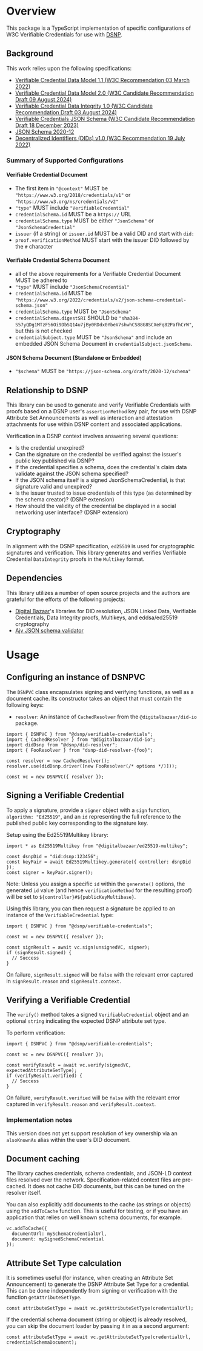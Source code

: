 # Overview

This package is a TypeScript implementation of specific configurations of W3C Verifiable Credentials for use with [DSNP](https://dsnp.org/).

## Background

This work relies upon the following specifications:

* [Verifiable Credential Data Model 1.1 (W3C Recommendation 03 March 2022)](https://www.w3.org/TR/2022/REC-vc-data-model-20220303/)
* [Verifiable Credential Data Model 2.0 (W3C Candidate Recommendation Draft 09 August 2024)](https://www.w3.org/TR/2024/CRD-vc-data-model-2.0-20240809/)
* [Verifiable Credential Data Integrity 1.0 (W3C Candidate Recommendation Draft 03 August 2024)](https://www.w3.org/TR/2024/CRD-vc-data-integrity-20240803/)
* [Verifiable Credentials JSON Schema (W3C Candidate Recommendation Draft 18 December 2023)](https://www.w3.org/TR/2023/CRD-vc-json-schema-20231218/)
* [JSON Schema 2020-12](https://json-schema.org/specification)
* [Decentralized Identifiers (DIDs) v1.0 (W3C Recommendation 19 July 2022)](https://www.w3.org/TR/2022/REC-did-core-20220719/)

### Summary of Supported Configurations

#### Verifiable Credential Document

- The first item in `"@context"` MUST be `"https://www.w3.org/2018/credentials/v1"` or `"https://www.w3.org/ns/credentials/v2"`
- `"type"` MUST include `"VerifiableCredential"`
- `credentialSchema.id` MUST be a `https://` URL
- `credentialSchema.type` MUST be either `"JsonSchema"` or `"JsonSchemaCredential"`
- `issuer` (if a string) or `issuer.id` MUST be a valid DID and start with `did:`
- `proof.verificationMethod` MUST start with the issuer DID followed by the `#` character

#### Verifiable Credential Schema Document

- all of the above requirements for a Verifiable Credential Document MUST be adhered to
- `"type"` MUST include `"JsonSchemaCredential"`
- `credentialSchema.id` MUST be `"https://www.w3.org/2022/credentials/v2/json-schema-credential-schema.json"`
- `credentialSchema.type` MUST be `"JsonSchema"`
- `credentialSchema.digestSRI` SHOULD be `"sha384-S57yQDg1MTzF56Oi9DbSQ14u7jBy0RDdx0YbeV7shwhCS88G8SCXeFq82PafhCrW"`, but this is not checked
- `credentialSubject.type` MUST be `"JsonSchema"` and include an embedded JSON Schema Document in `credentialSubject.jsonSchema`.

#### JSON Schema Document (Standalone or Embedded)

- `"$schema"` MUST be `"https://json-schema.org/draft/2020-12/schema"` 

## Relationship to DSNP

This library can be used to generate and verify Verifiable Credentials with proofs based on a DSNP user's `assertionMethod` key pair, for use with DSNP Attribute Set Announcements as well as interaction and attestation attachments for use within DSNP content and associated applications.

Verification in a DSNP context involves answering several questions:

* Is the credential unexpired?
* Can the signature on the credential be verified against the issuer's public key published via DSNP?
* If the credential specifies a schema, does the credential's claim data validate against the JSON schema specified?
* If the JSON schema itself is a signed JsonSchemaCredential, is that signature valid and unexpired?
* Is the issuer trusted to issue credentials of this type (as determined by the schema creator)? (DSNP extension)
* How should the validity of the credential be displayed in a social networking user interface? (DSNP extension)

## Cryptography

In alignment with the DSNP specification, `ed25519` is used for cryptographic signatures and verification.
This library generates and verifies Verifiable Credential `DataIntegrity` proofs in the `Multikey` format.

## Dependencies

This library utilizes a number of open source projects and the authors are grateful for the efforts of the following projects:

* [Digital Bazaar](https://www.digitalbazaar.com/)'s libraries for DID resolution, JSON Linked Data, Verifiable Credentials, Data Integrity proofs, Multikeys, and eddsa/ed25519 cryptography
* [Ajv JSON schema validator](https://ajv.js.org/)

# Usage

## Configuring an instance of DSNPVC

The `DSNPVC` class encapsulates signing and verifying functions, as well as a document cache.
Its constructor takes an object that must contain the following keys:

- `resolver`: An instance of `CachedResolver` from the `@digitalbazaar/did-io` package.

```
import { DSNPVC } from "@dsnp/verifiable-credentials";
import { CachedResolver } from "@digitalbazaar/did-io";
import didDsnp from "@dsnp/did-resolver";
import { FooResolver } from "dsnp-did-resolver-{foo}";

const resolver = new CachedResolver();
resolver.use(didDsnp.driver([new FooResolver(/* options */)]));

const vc = new DSNPVC({ resolver });
```

## Signing a Verifiable Credential

To apply a signature, provide a `signer` object with a `sign` function, `algorithm: "Ed25519"`, and an `id` representing the full reference to the published public key corresponding to the signature key.

Setup using the Ed25519Multikey library:

```
import * as Ed25519Multikey from "@digitalbazaar/ed25519-multikey";

const dsnpDid = "did:dsnp:123456";
const keyPair = await Ed25519Multikey.generate({ controller: dsnpDid });
const signer = keyPair.signer();
```

Note: Unless you assign a specific `id` within the `generate()` options, the generated `id` value (and hence `verificationMethod` for the resulting proof) will be set to `${controller}#${publicKeyMultibase}`.

Using this library, you can then request a signature be applied to an instance of the `VerifiableCredential` type:

```
import { DSNPVC } from "@dsnp/verifiable-credentials";

const vc = new DSNPVC({ resolver });

const signResult = await vc.sign(unsignedVC, signer);
if (signResult.signed) {
  // Success
}
```

On failure, `signResult.signed` will be `false` with the relevant error captured in `signResult.reason` and `signResult.context`.

## Verifying a Verifiable Credential

The `verify()` method takes a signed `VerifiableCredential` object and an optional `string` indicating the expected DSNP attribute set type.

To perform verification:

```
import { DSNPVC } from "@dsnp/verifiable-credentials";

const vc = new DSNPVC({ resolver });

const verifyResult = await vc.verify(signedVC, expectedAttributeSetType);
if (verifyResult.verified) {
  // Success
}
```

On failure, `verifyResult.verified` will be `false` with the relevant error captured in `verifyResult.reason` and `verifyResult.context`.

### Implementation notes

This version does not yet support resolution of key ownership via an `alsoKnownAs` alias within the user's DID document.

## Document caching

The library caches credentials, schema credentials, and JSON-LD context files resolved over the network.
Specification-related context files are pre-cached.
It does not cache DID documents, but this can be tuned on the resolver itself.

You can also explicitly add documents to the cache (as strings or objects) using the `addToCache` function.
This is useful for testing, or if you have an application that relies on well known schema documents, for example.

```
vc.addToCache({
  documentUrl: mySchemaCredentialUrl,
  document: mySignedSchemaCredential
});
```

## Attribute Set Type calculation

It is sometimes useful (for instance, when creating an Attribute Set Announcement) to generate the DSNP Attribute Set Type for a credential.
This can be done independently from signing or verification with the function `getAttributeSetType`.

```
const attributeSetType = await vc.getAttributeSetType(credentialUrl);
```

If the credential schema document (string or object) is already resolved, you can skip the document loader by passing it in as a second argument:

```
const attributeSetType = await vc.getAttributeSetType(credentialUrl, credentialSchemaDocument);
```

